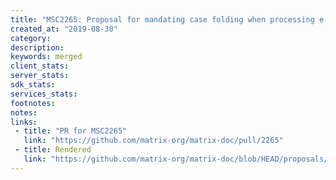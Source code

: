 ```yaml
---
title: "MSC2265: Proposal for mandating case folding when processing e-mail address localparts"
created_at: "2019-08-30"
category:
description:
keywords: merged
client_stats:
server_stats:
sdk_stats:
services_stats:
footnotes:
notes:
links:
 - title: "PR for MSC2265"
   link: "https://github.com/matrix-org/matrix-doc/pull/2265"
 - title: Rendered
   link: "https://github.com/matrix-org/matrix-doc/blob/HEAD/proposals/2265-email-lowercase.md"
---
```


